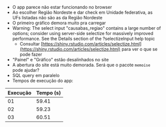 * O app parece não estar funcionando no browser
* Ao escolher Região Nordeste e dar check em Unidade federativa, as UFs listadas não são as da Região Nordeste
* O primeiro gráfico demora muito pra carregar
* Warning: The select input "causabas_regiao" contains a large number of options; consider using server-side selectize for massively improved performance. See the Details section of the ?selectizeInput help topic
  * Consultar [https://shiny.rstudio.com/articles/selectize.html](https://shiny.rstudio.com/articles/selectize.html) para ver o que se pode fazer
* "Painel" e "Gráfico" estão desalinhados no site
* A abertura do site está muito demorada. Será que o pacote `memoise` pode ajudar?
* SQL query em paralelo
* Tempos de execução do app:

| Execução | Tempo (s) |
|---|---|
|       01 |     59.41 |
|       02 |     59.23 |
|       03 |     60.51 |